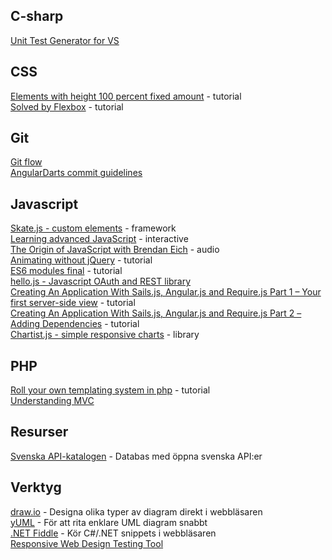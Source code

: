 ## C-sharp
[Unit Test Generator for VS](http://visualstudiogallery.msdn.microsoft.com/45208924-e7b0-45df-8cff-165b505a38d7)   

## CSS
[Elements with height 100 percent fixed amount](http://www.codelord.net/2014/09/08/css-tip-elements-with-height-100-percent-fixed-amount/) - tutorial  
[Solved by Flexbox](http://philipwalton.github.io/solved-by-flexbox/) - tutorial  

## Git
[Git flow](http://nvie.com/posts/a-successful-git-branching-model/)  
[AngularDarts commit guidelines](https://github.com/angular/angular.dart/blob/master/CONTRIBUTING.md#-git-commit-guidelines)  

## Javascript
[Skate.js - custom elements](https://github.com/skatejs/skatejs/blob/master/README.md) - framework  
[Learning advanced JavaScript](http://ejohn.org/apps/learn/) - interactive    
[The Origin of JavaScript with Brendan Eich](http://javascriptjabber.com/124-jsj-the-origin-of-javascript-with-brendan-eich/) - audio  
[Animating without jQuery](http://www.smashingmagazine.com/2014/09/04/animating-without-jquery/) - tutorial  
[ES6 modules final](http://www.2ality.com/2014/09/es6-modules-final.html) - tutorial  
[hello.js - Javascript OAuth and REST library](http://adodson.com/hello.js/)  
[Creating An Application With Sails.js, Angular.js and Require.js Part 1 – Your first server-side view](http://modernweb.com/2014/07/29/create-an-app-sails-angular-require-pt-1/) - tutorial   
[Creating An Application With Sails.js, Angular.js and Require.js Part 2 – Adding Dependencies](http://modernweb.com/2014/08/05/create-an-app-sails-angular-require-pt-2/) - tutorial  
[Chartist.js - simple responsive charts](http://gionkunz.github.io/chartist-js/index.html) - library  
## PHP
[Roll your own templating system in php](http://code.tutsplus.com/tutorials/roll-your-own-templating-system-in-php--net-16596) - tutorial  
[Understanding MVC](https://stackoverflow.com/questions/16594907/understanding-mvc-views-in-php/16596704#16596704)  

## Resurser
[Svenska API-katalogen](http://apikatalogen.se/) - Databas med öppna svenska API:er  

## Verktyg
[draw.io](https://www.draw.io/) - Designa olika typer av diagram direkt i webbläsaren  
[yUML](http://yuml.me/) - För att rita enklare UML diagram snabbt  
[.NET Fiddle](https://dotnetfiddle.net/) - Kör C#/.NET snippets i webbläsaren  
[Responsive Web Design Testing Tool](http://www.dimensionstoolkit.com/)  

